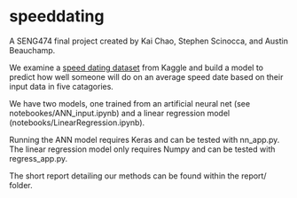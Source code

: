 # speeddating

A SENG474 final project created by Kai Chao, Stephen Scinocca, and Austin Beauchamp.

We examine a [speed dating dataset](https://www.kaggle.com/annavictoria/speed-dating-experiment) from Kaggle and build a model to predict how well someone will do on an average speed date based on their input data in five catagories. 

We have two models, one trained from an artificial neural net (see notebookes/ANN_input.ipynb) and a linear regression model (notebooks/LinearRegression.ipynb).

Running the ANN model requires Keras and can be tested with nn_app.py.
The linear regression model only requires Numpy and can be tested with regress_app.py.

The short report detailing our methods can be found within the report/ folder.